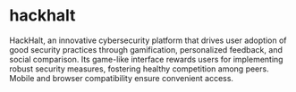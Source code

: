 # hackhalt
HackHalt, an innovative cybersecurity platform that drives user adoption of good security practices through gamification, personalized feedback, and social comparison. Its game-like interface rewards users for implementing robust security measures, fostering healthy competition among peers. Mobile and browser compatibility ensure convenient access.
